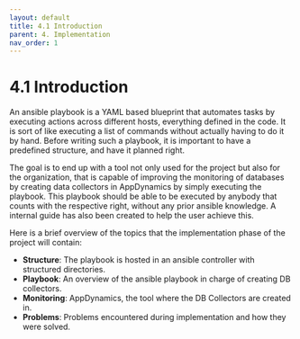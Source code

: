 ```yaml
---
layout: default
title: 4.1 Introduction
parent: 4. Implementation
nav_order: 1
---
```


# 4.1 Introduction

An ansible playbook is a YAML based blueprint that automates tasks by executing actions across different hosts, everything defined in the code. It is sort of like executing a list of commands without actually having to do it by hand. Before writing such a playbook, it is important to have a predefined structure, and have it planned right. 

The goal is to end up with a tool not only used for the project but also for the organization, that is capable of improving the monitoring of databases by creating data collectors in AppDynamics by simply executing the playbook. This playbook should be able to be executed by anybody that counts with the respective right, without any prior ansible knowledge. A internal guide has also been created to help the user achieve this.

Here is a brief overview of the topics that the implementation phase of the project will contain:

- **Structure**: The playbook is hosted in an ansible controller with structured directories.
- **Playbook**: An overview of the ansible playbook in charge of creating DB collectors.
- **Monitoring**: AppDynamics, the tool where the DB Collectors are created in.
- **Problems**: Problems encountered during implementation and how they were solved.
